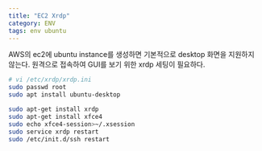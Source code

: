 ```yaml
---
title: "EC2 Xrdp"
category: ENV
tags: env ubuntu
---
```


AWS의 ec2에 ubuntu instance를 생성하면 기본적으로 desktop 화면을 지원하지 않는다. 원격으로 접속하여 GUI를 보기 위한 xrdp 세팅이 필요하다.

<!--more-->

```bash
# vi /etc/xrdp/xrdp.ini
sudo passwd root
sudo apt install ubuntu-desktop

sudo apt-get install xrdp
sudo apt-get install xfce4
sudo echo xfce4-session>~/.xsession   
sudo service xrdp restart
sudo /etc/init.d/ssh restart
```

